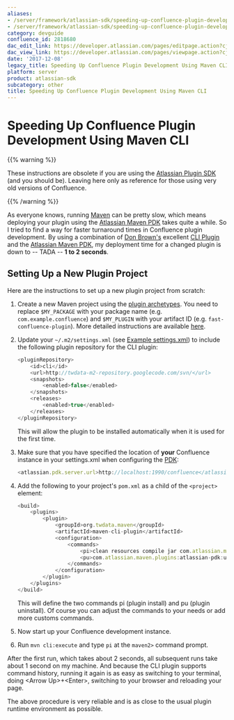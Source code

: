 ```yaml
---
aliases:
- /server/framework/atlassian-sdk/speeding-up-confluence-plugin-development-using-maven-cli-2818680.html
- /server/framework/atlassian-sdk/speeding-up-confluence-plugin-development-using-maven-cli-2818680.md
category: devguide
confluence_id: 2818680
dac_edit_link: https://developer.atlassian.com/pages/editpage.action?cjm=wozere&pageId=2818680
dac_view_link: https://developer.atlassian.com/pages/viewpage.action?cjm=wozere&pageId=2818680
date: '2017-12-08'
legacy_title: Speeding Up Confluence Plugin Development Using Maven CLI
platform: server
product: atlassian-sdk
subcategory: other
title: Speeding Up Confluence Plugin Development Using Maven CLI
---
```

# Speeding Up Confluence Plugin Development Using Maven CLI

{{% warning %}}

These instructions are obsolete if you are using the <a href="/pages/createpage.action?spaceKey=DOCS&amp;title=Atlassian+Plugin+SDK&amp;linkCreation=true&amp;fromPageId=2818680" class="createlink">Atlassian Plugin SDK</a> (and you should be). Leaving here only as reference for those using very old versions of Confluence.

{{% /warning %}}

As everyone knows, running <a href="http://maven.apache.org/" class="external-link">Maven</a> can be pretty slow, which means deploying your plugin using the <a href="http://confluence.atlassian.com/display/DEVNET/Atlassian+Maven+PDK" class="external-link">Atlassian Maven PDK</a> takes quite a while. So I tried to find a way for faster turnaround times in Confluence plugin development. By using a combination of <a href="http://www.jroller.com/mrdon/" class="external-link">Don Brown's</a> excellent <a href="http://github.com/mrdon/maven-cli-plugin/wikis" class="external-link">CLI Plugin</a> and the [Atlassian Maven PDK](/server/framework/atlassian-sdk/obsolete-atlassian-maven-pdk.snippet), my deployment time for a changed plugin is down to -- TADA -- **1 to 2 seconds**.

## Setting Up a New Plugin Project

Here are the instructions to set up a new plugin project from scratch:

1.  Create a new Maven project using the [plugin archetypes](/server/framework/atlassian-sdk/atlassian-plugin-archetypes.snippet#confluence). You need to replace `$MY_PACKAGE` with your package name (e.g. `com.example.confluence`) and `$MY_PLUGIN` with your artifact ID (e.g. `fast-confluence-plugin`). More detailed instructions are available <a href="#here" class="unresolved">here</a>.
2.  Update your `~/.m2/settings.xml` (see [Example settings.xml](/server/framework/atlassian-sdk/example-settings-xml.snippet)) to include the following plugin repository for the CLI plugin:
    ``` javascript
    <pluginRepository>
        <id>cli</id>
        <url>http://twdata-m2-repository.googlecode.com/svn/</url>
        <snapshots>
            <enabled>false</enabled>
        </snapshots>
        <releases>
            <enabled>true</enabled>
        </releases>
    </pluginRepository>
    ```

    This will allow the plugin to be installed automatically when it is used for the first time.
3.  Make sure that you have specified the location of **your** Confluence instance in your settings.xml when configuring the [PDK](/server/framework/atlassian-sdk/obsolete-atlassian-maven-pdk.snippet):
    ``` javascript
    <atlassian.pdk.server.url>http://localhost:1990/confluence</atlassian.pdk.server.url>
    ```

4.  Add the following to your project's `pom.xml` as a child of the `<project>` element:
    ``` javascript
    <build>
        <plugins>
            <plugin>
                <groupId>org.twdata.maven</groupId>
                <artifactId>maven-cli-plugin</artifactId>
                <configuration>
                    <commands>
                        <pi>clean resources compile jar com.atlassian.maven.plugins:atlassian-pdk:install</pi>
                        <pu>com.atlassian.maven.plugins:atlassian-pdk:uninstall</pu>
                    </commands>
                </configuration>
            </plugin>
        </plugins>
    </build>
    ```

    This will define the two commands pi (plugin install) and pu (plugin uninstall). Of course you can adjust the commands to your needs or add more customs commands.
5.  Now start up your Confluence development instance.
6.  Run `mvn cli:execute` and type `pi` at the `maven2>` command prompt.

After the first run, which takes about 2 seconds, all subsequent runs take about 1 second on my machine. And because the CLI plugin supports command history, running it again is as easy as switching to your terminal, doing &lt;Arrow Up&gt;+&lt;Enter&gt;, switching to your browser and reloading your page.

The above procedure is very reliable and is as close to the usual plugin runtime environment as possible.





































































































































